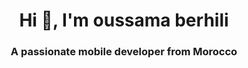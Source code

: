 <h1 align="center">Hi 👋, I'm oussama berhili</h1>
<h3 align="center">A passionate mobile developer from Morocco</h3>


